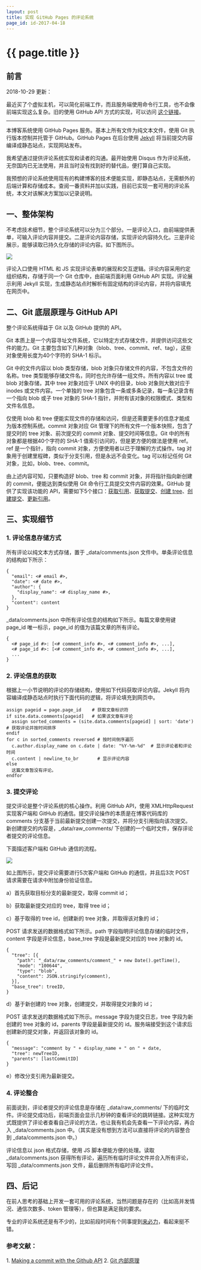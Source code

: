 ```yaml
---
layout: post
title: 实现 GitHub Pages 的评论系统
page_id: id-2017-04-18
---
```


<h1>{{ page.title }}</h1>

<h2>前言</h2>

2018-10-29 更新：

最近买了个虚拟主机，可以简化前端工作，而且服务端使用命令行工具，也不会像前端实现这么复杂。旧的使用 GitHub API 方式的实现，可以访问
<a href="https://github.com/rob2468/BlogServer/tree/v0.1" target="_blank">这个链接</a>。

<hr>

本博客系统使用 GitHub Pages 服务。基本上所有文件为纯文本文件，使用 Git 执行版本控制并托管于 GitHub。GitHub Pages 在后台使用 <a href="https://jekyllrb.com/" target="_blank">Jekyll</a> 将当前提交内容编译成静态站点，实现网站发布。

<!-- more -->

我希望通过提供评论系统实现和读者的沟通。最开始使用 Disqus 作为评论系统，无奈国内已无法使用，并且当时没有找到好的替代品，便打算自己实现。

我预想的评论系统使用现有的构建博客的技术便能实现，即静态站点，无需额外的后端计算和存储成本。查阅一番资料并加以实践，目前已实现一套可用的评论系统，本文对该解决方案加以记录说明。

<h2>一、整体架构</h2>

不考虑技术细节，整个评论系统可以分为三个部分。一是评论入口，由前端提供表单，可输入评论内容并提交。二是评论内容存储，实现评论内容持久化。三是评论展示，能够读取已持久化存储的评论内容。如下图所示。

<!-- <p class="post-image"><img src="/resources/figures/2017-04-18-overall-architecture.png" alt="" width="60%"></p> -->

![](/images/2017-04-18-overall-architecture.png)

评论入口使用 HTML 和 JS 实现评论表单的展现和交互逻辑。评论内容采用约定组织结构，存储于同一个 Git 仓库中，由前端页面利用 GitHub API 实现。评论展示利用 Jekyll 实现，生成静态站点时解析有固定结构的评论内容，并将内容填充在网页中。

<h2>二、Git 底层原理与 GitHub API</h2>

整个评论系统得益于 Git 以及 GitHub 提供的 API。

Git 本质上是一个内容寻址文件系统，它以特定方式存储文件，并提供访问这些文件的能力。Git 主要包含如下几种对象（blob、tree、commit、ref、tag），这些对象使用长度为40个字符的 SHA-1 标示。

Git 中的文件内容以 blob 类型存储，blob 对象只存储文件的内容，不包含文件的名称。tree 类型能够存储文件名，同时也允许存储一组文件。所有内容以 tree 或 blob 对象存储，其中 tree 对象对应于 UNIX 中的目录，blob 对象则大致对应于 inodes 或文件内容。一个单独的 tree 对象包含一条或多条记录，每一条记录含有一个指向 blob 或子 tree 对象的 SHA-1 指针，并附有该对象的权限模式、类型和文件名信息。

仅使用 blob 和 tree 便能实现文件的存储和访问，但是还需要更多的信息才能成为版本控制系统。commit 对象对应 Git 管理下的所有文件一个版本快照，包含了提交时的 tree 对象、前次提交的 commit 对象、提交时间等信息。Git 中的所有对象都是根据40个字符的 SHA-1 值索引访问的，但是更方便的做法是使用 ref。ref 是一个指针，指向 commit 对象，方便使用者以已于理解的方式操作。tag 对象用于创建里程碑，类似于分支引用，但是永远不会变化。tag 可以标记任何 Git 对象，比如，blob、tree、commit。

由上述内容可知，只要构造好 blob、tree 和 commit 对象，并将指针指向新创建的 commit，便能达到类似使用 Git 命令行工具提交文件内容的效果。GitHub 提供了实现该功能的 API，需要如下5个接口：<a href="https://developer.github.com/v3/git/refs/#get-a-reference" target="_blank">获取引用</a>、<a href="https://developer.github.com/v3/git/commits/#get-a-commit" target="_blank">获取提交</a>、<a href="https://developer.github.com/v3/git/trees/#create-a-tree" target="_blank">创建 tree</a>、<a href="https://developer.github.com/v3/git/commits/#create-a-commit" target="_blank">创建提交</a>、<a href="https://developer.github.com/v3/git/refs/#update-a-reference" target="_blank">更新引用</a>。

<h2>三、实现细节</h2>

<h3>1. 评论信息存储方式</h3>

所有评论以纯文本方式存储，置于 _data/comments.json 文件中。单条评论信息的结构如下所示：

<pre><code>{
  "email": <# email #>,
  "date": <# date #>,
  "author": {
    "display_name": <# display_name #>,
  },
  "content": content
}
</code></pre>

_data/comments.json 中所有评论信息的结构如下所示。每篇文章使用键 page_id 唯一标示，page_id 的值为该篇文章的所有评论。

<pre><code>{
  <# page_id #>: [<# comment_info #>, <# comment_info #>, ...],
  <# page_id #>: [<# comment_info #>, <# comment_info #>, ...],
  ...
}</code></pre>

<h3>2. 评论信息的获取</h3>

根据上一小节说明的评论的存储结构，使用如下代码获取评论内容。Jekyll 将内容编译成静态站点时执行下面代码的逻辑，将评论填充到网页中。

<pre><code>assign pageid = page.page_id    # 获取文章标识符
if site.data.comments[pageid]   # 如果该文章有评论
  assign sorted_comments = (site.data.comments[pageid] | sort: 'date') # 获取评论并按时间排序
endif
for c in sorted_comments reversed # 按时间倒序遍历
  c.author.display_name on c.date | date: "%Y-%m-%d"  # 显示评论者和评论时间
  c.content | newline_to_br       # 显示评论内容
else
  这篇文章暂没有评论。
endfor
</code></pre>

<h3>3. 提交评论</h3>

提交评论是整个评论系统的核心操作。利用 GitHub API，使用 XMLHttpRequest 实现客户端和 GitHub 的通信。提交评论操作的本质是在博客代码库的 comments 分支基于当前最新提交创建一次提交，并将分支引用指向该次提交。新创建提交的内容是，_data/raw_comments/ 下创建的一个临时文件，保存评论者提交的评论信息。

下面描述客户端和 GitHub 通信的流程。

<!-- <p class="post-image"><img src="/resources/figures/2017-04-18-UA-and-GitHub-communication-process.png" alt="" width="70%"></p> -->

![](/images/2017-04-18-UA-and-GitHub-communication-process.png)

如上图所示，提交评论需要进行5次客户端和 GitHub 的通信，并且后3次 POST 请求需要在请求中附加身份验证信息。

a）首先获取目标分支的最新提交，取得 commit id；

b）获取最新提交对应的 tree，取得 tree id；

c）基于取得的 tree id，创建新的 tree 对象，并取得该对象的 id；

POST 请求发送的数据格式如下所示。path 字段指明评论信息存储的临时文件，content 字段是评论信息，base_tree 字段是最新提交对应的 tree 对象的 id。

<pre><code>{
  "tree": [{
    "path": "_data/raw_comments/comment_" + new Date().getTime(),
    "mode": "100644",
    "type": "blob",
    "content": JSON.stringify(comment),
  }],
  "base_tree": treeID,
}
</code></pre>

d）基于新创建的 tree 对象，创建提交，并取得提交对象的 id；

POST 请求发送的数据格式如下所示。message 字段为提交日志，tree 字段为新创建的 tree 对象的 id，parents 字段是最新提交的 id。服务端接受到这个请求后创建新的提交对象，并返回该对象的 id。

<pre><code>{
  "message": "comment by " + display_name + " on " + date,
  "tree": newTreeID,
  "parents": [lastCommitID]
}
</code></pre>

e）修改分支引用为最新提交。

<h3>4. 评论整合</h3>

前面说到，评论者提交的评论信息是存储在 _data/raw_comments/ 下的临时文件。评论提交成功后，前端页面会显示几秒钟的查看评论的跳转链接。这种实现方式既提供了评论者查看自己评论的方法，也让我有机会先查看一下评论内容，再合入 _data/comments.json 中。（其实是没有想到方法可以直接将评论的内容整合到 _data/comments.json 中。）

评论信息以 json 格式存储，使用 JS 脚本便能方便的处理。读取 _data/comments.json 获得所有评论，遍历所有临时评论文件并合入所有评论，写回 _data/comments.json 文件，最后删除所有临时评论文件。

<h2>四、后记</h2>

在前人思考的基础上开发一套可用的评论系统，当然问题是存在的（比如高并发情况、通信次数多、token 管理等），但也算是满足我的要求。

专业的评论系统还是有不少的，比如前段时间有个同事提到<a href="https://livere.com/">来必力</a>，看起来挺不错。

<h3>参考文献：</h3>
1. <a href="https://mdswanson.com/blog/2011/07/23/digging-around-the-github-api-take-2.html" target="_blank">Making a commit with the Github API</a>
2. <a href="https://git-scm.com/book/zh/v1/Git-%E5%86%85%E9%83%A8%E5%8E%9F%E7%90%86" target="_blank">Git 内部原理</a>
